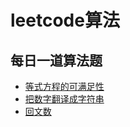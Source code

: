 # leetcode算法



## 每日一道算法题



* [等式方程的可满足性](problems/20200608.md)
* [把数字翻译成字符串](problems/20200609.md)
* [回文数](problems/20200610.md)

